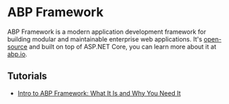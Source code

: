 # ABP Framework

ABP Framework is a modern application development framework for building modular and maintainable enterprise web applications. It's [open-source](https://github.com/abpframework/abp) and built on top of ASP.NET Core, you can learn more about it at [abp.io](https://abp.io).

## Tutorials

- [Intro to ABP Framework: What It Is and Why You Need It]()
